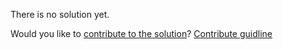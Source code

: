 
There is no solution yet.

Would you like to [contribute to the solution](https://github.com/BFEdev/BFE.dev-solutions/blob/main/react-quiz/Suspense-1_en.md)? [Contribute guidline](https://github.com/BFEdev/BFE.dev-solutions#how-to-contribute)

